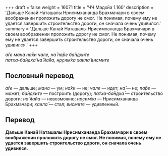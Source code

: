 +++
draft = false
weight = 16071
title = 'ЧЧ Мадхйа 1.160'
description = 'Дальше Канай Наташалы Нрисимхананда Брахмачари в своем воображении проложить дорогу не смог. Не понимая, почему ему не удается завершить строительство дороги, он сначала очень удивился.'
summary = 'Дальше Канай Наташалы Нрисимхананда Брахмачари в своем воображении проложить дорогу не смог. Не понимая, почему ему не удается завершить строительство дороги, он сначала очень удивился.'
+++

_а̄ге мана на̄хи чале, на̄ па̄ре ба̄ндхите  
патха-ба̄ндха̄ на̄ йа̄йа, нр̣сим̇ха хаила̄ висмите_

## Пословный перевод

_а̄ге_ — дальше; _мана_ — ум; _на̄хи_ — не; _чале_ — идет; _на̄_ — не; _па̄ре_ — может; _ба̄ндхите_ — построить (дорогу); _патха_\-_ба̄ндха̄_ — строительство дороги; _на̄_ _йа̄йа_ — невозможно; _нр̣сим̇ха_ — Нрисимхананда Брахмачари; _хаила̄_ — стал; _висмите_ — удивленный.

## Перевод

**Дальше Канай Наташалы Нрисимхананда Брахмачари в своем воображении проложить дорогу не смог. Не понимая, почему ему не удается завершить строительство дороги, он сначала очень удивился.**
